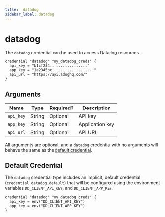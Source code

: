 ```yaml
---
title:  datadog
sidebar_label: datadog
---
```


# datadog

The `datadog` credential can be used to access Datadog resources.

```hcl
credential "datadog" "my_datadog_creds" {
  api_key = "b1cf234................."
  app_key = "1a2345bc..................."
  api_url = "https://api.adoghq.com/"
}
```

## Arguments

| Name            | Type    | Required?| Description
|-----------------|---------|----------|-------------------
| `api_key`       |  String | Optional | API key
| `app_key`       |  String | Optional | Application key
| `api_url`       |  String | Optional | API URL

All arguments are optional, and a `datadog` credential with no arguments will behave the same as the [default credential](#default-credential).

## Default Credential

The `datadog` credential type includes an implicit, default credential (`credential.datadog.default`) that will be configured using the environment variables `DD_CLIENT_API_KEY`, and `DD_CLIENT_APP_KEY`.

```hcl
credential "datadog" "my_datadog_creds" {
  api_key = env("DD_CLIENT_API_KEY")
  app_key = env("DD_CLIENT_APP_KEY")
}
```
